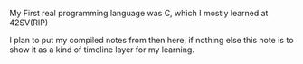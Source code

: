 My First real programming language was C, which I mostly learned at 42SV(RIP)

I plan to put my compiled notes from then here, if nothing else this note is to show it as a kind of timeline layer for my learning.